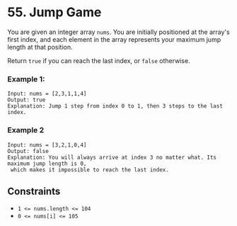 # 55. Jump Game

You are given an integer array `nums`. You are initially positioned at the array's 
first index, and each element in the array represents your maximum jump length at that position.

Return `true` if you can reach the last index, or `false` otherwise.

### Example 1:
```
Input: nums = [2,3,1,1,4]
Output: true
Explanation: Jump 1 step from index 0 to 1, then 3 steps to the last index.
```

### Example 2
```
Input: nums = [3,2,1,0,4]
Output: false
Explanation: You will always arrive at index 3 no matter what. Its maximum jump length is 0,
 which makes it impossible to reach the last index.
```

## Constraints
* `1 <= nums.length <= 104`
* `0 <= nums[i] <= 105`

